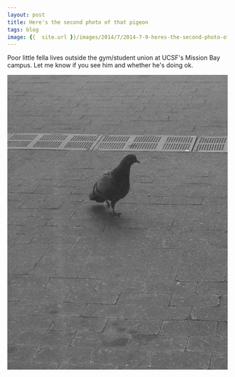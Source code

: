 ```yaml
---
layout: post
title: Here's the second photo of that pigeon
tags: blog
image: {{  site.url }}/images/2014/7/2014-7-9-heres-the-second-photo-of-that-pigeon-image.jpeg
---
```



Poor little fella lives outside the gym/student union at UCSF's
Mission Bay campus. Let me know if you see him and whether he's doing
ok.


 ![lol][image]

 [image]: /images/2014/7/2014-7-9-heres-the-second-photo-of-that-pigeon-image.jpeg



